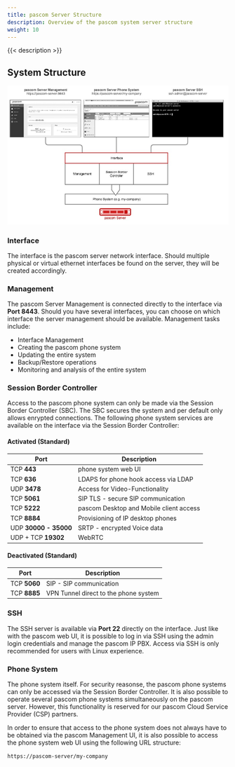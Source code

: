 ```yaml
---
title: pascom Server Structure
description: Overview of the pascom system server structure
weight: 10
---
```

 
 
{{< description >}}
 
## System Structure

![pascom Server Access](server-access.png)

### Interface

The interface is the pascom server network interface. Should multiple physical or virtual ethernet interfaces be found on the server, they will be created accordingly.

### Management

The pascom Server Management is connected directly to the interface via **Port 8443**. Should you have several interfaces, you can choose on which interface the server management should be available. Management tasks include: 

* Interface Management
* Creating the pascom phone system
* Updating the entire system 
* Backup/Restore operations
* Monitoring and analysis of the entire system

### Session Border Controller

Access to the pascom phone system can only be made via the Session Border Controller (SBC). The SBC secures the system and per default only allows enrypted connections. The following phone system services are available on the interface via the Session Border Controller: 

#### Activated (Standard)
| Port | Description |
| ---- | ------------ |
| TCP **443** | phone system web UI|
| TCP **636** | LDAPS for phone hook access via LDAP |
| UDP **3478** | Access for Video-Functionality |
| TCP **5061** | SIP TLS - secure SIP communication |
| TCP **5222** | pascom Desktop and Mobile client access |
| TCP **8884**  | Provisioning of IP desktop phones |
| UDP **30000 - 35000** | SRTP - encrypted Voice data |
| UDP + TCP **19302** | WebRTC | Access for Web Client |

#### Deactivated (Standard)
| Port | Description |
| ---- | ------------ |
| TCP **5060** | SIP - SIP communication |
| TCP **8885**  | VPN Tunnel direct to the phone system |

### SSH

The SSH server is available via **Port 22** directly on the interface. Just like with the pascom web UI, it is possible to log in via SSH using the admin login credentials and manage the pascom IP PBX. Access via SSH is only recommended for users with Linux experience. 

### Phone System

The phone system itself. For security reasonse, the pascom phone systems can only be accessed via the Session Border Controller. It is also possible to operate several pascom phone systems simultaneously on the pascom server. However, this functionality is reserved for our pascom Cloud Service Provider (CSP) partners.

In order to ensure that access to the phone system does not always have to be obtained via the pascom Management UI, it is also possible to access the phone system web UI using the following URL structure: 

```
https://pascom-server/my-company
```

